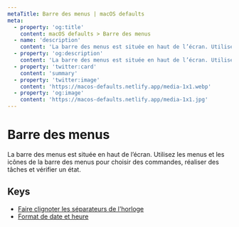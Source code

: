 ```yaml
---
metaTitle: Barre des menus | macOS defaults
meta:
  - property: 'og:title'
    content: macOS defaults > Barre des menus
  - name: 'description'
    content: 'La barre des menus est située en haut de l’écran. Utilisez les menus et les icônes de la barre des menus pour choisir des commandes, réaliser des tâches et vérifier un état.'
  - property: 'og:description'
    content: 'La barre des menus est située en haut de l’écran. Utilisez les menus et les icônes de la barre des menus pour choisir des commandes, réaliser des tâches et vérifier un état.'
  - property: 'twitter:card'
    content: 'summary'
  - property: 'twitter:image'
    content: 'https://macos-defaults.netlify.app/media-1x1.webp'
  - property: 'og:image'
    content: 'https://macos-defaults.netlify.app/media-1x1.jpg'
---
```


# Barre des menus

La barre des menus est située en haut de l’écran. Utilisez les menus et les icônes de la barre des menus pour choisir des commandes, réaliser des tâches et vérifier un état.

## Keys

- [Faire clignoter les séparateurs de l&#x27;horloge](./flashdateseparators.md)
- [Format de date et heure](./dateformat.md)
